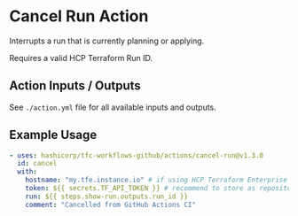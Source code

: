 # Cancel Run Action

Interrupts a run that is currently planning or applying.

Requires a valid HCP Terraform Run ID.

## Action Inputs / Outputs

See `./action.yml` file for all available inputs and outputs.

## Example Usage

```yml
- uses: hashicorp/tfc-workflows-github/actions/cancel-run@v1.3.0
  id: cancel
  with:
    hostname: "my.tfe.instance.io" # if using HCP Terraform Enterprise
    token: ${{ secrets.TF_API_TOKEN }} # recommend to store as repository secret
    run: ${{ steps.show-run.outputs.run_id }}
    comment: "Cancelled from GitHub Actions CI"
```

